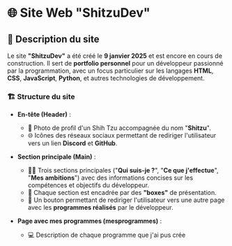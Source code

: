 # 🌐 Site Web "ShitzuDev" 

## 📖 Description du site

Le site **"ShitzuDev"** a été créé le **9 janvier 2025** et est encore en cours de construction. Il sert de **portfolio personnel** pour un développeur passionné par la programmation, avec un focus particulier sur les langages **HTML**, **CSS**, **JavaScript**, **Python**, et autres technologies de développement.

### 🏗️ Structure du site
- **En-tête (Header)** :
  - 📸 Photo de profil d'un Shih Tzu accompagnée du nom "**Shitzu**".
  - 🌐 Icônes des réseaux sociaux permettant de rediriger l'utilisateur vers un lien **Discord** et **GitHub**.

- **Section principale (Main)** :
  - 🧑‍💻 Trois sections principales ("**Qui suis-je ?**", "**Ce que j'effectue**", "**Mes ambitions**") avec des informations concises sur les compétences et objectifs du développeur.
  - 🎨 Chaque section est encadrée par des **"boxes"** de présentation.
  - 🔗 Un bouton permettant de rediriger l'utilisateur vers une autre page avec les **programmes réalisés** par le développeur.

- **Page avec mes programmes (mesprogrammes)** :
  - 💻 Description de chaque programme que j'ai pus crée


